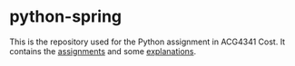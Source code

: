 # python-spring

This is the repository used for the Python assignment in ACG4341 Cost. It contains the [assignments](assignments/) and some [explanations](class%20files/).  